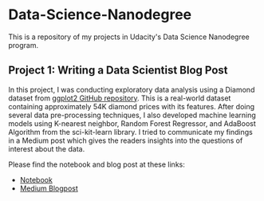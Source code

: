 # Data-Science-Nanodegree

This is a repository of my projects in Udacity's Data Science Nanodegree program.

## Project 1: Writing a Data Scientist Blog Post
In this project, I was conducting exploratory data analysis using a Diamond dataset from [ggplot2 GitHub repository](https://github.com/tidyverse/ggplot2/blob/main/data-raw/diamonds.csv). This is a real-world dataset containing approximately 54K diamond prices with its features. After doing several data pre-processing techniques, I also developed machine learning models using K-nearest neighbor, Random Forest Regressor, and AdaBoost Algorithm from the sci-kit-learn library. I tried to communicate my findings in a Medium post which gives the readers insights into the questions of interest about the data.

Please find the notebook and blog post at these links:
- [Notebook](https://github.com/tiadwi/Data-Science-Nanodegree/blob/main/Project1/Udacity_Submission_1_Diamonds_Data.ipynb)
- [Medium Blogpost](https://medium.com/@tiadwi.s/how-to-measure-the-diamonds-worth-ae7b92bf7ec5)
